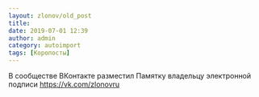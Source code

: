 ```yaml
---
layout: zlonov/old_post
title: 
date: 2019-07-01 12:39
author: admin
category: autoimport
tags: [Коропосты]
---
```


В сообществе ВКонтакте разместил Памятку владельцу электронной подписи <a href="https://vk.com/zlonovru">https://vk.com/zlonovru</a>

